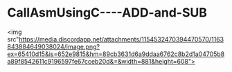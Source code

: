 # CallAsmUsingC----ADD-and-SUB
<img src"https://media.discordapp.net/attachments/1154532470394470570/1163843884649038024/image.png?ex=65410d15&is=652e9815&hm=89cb3631d6a9ddaa6762c8b2d1a04705b8a89f8542611c9196597fe67cceb20d&=&width=881&height=608"></img>
